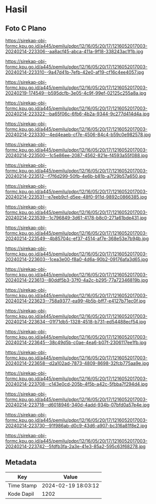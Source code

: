 # Hasil

## Foto C Plano

https://sirekap-obj-formc.kpu.go.id/a445/pemilu/pdpr/12/16/05/20/17/1216052017003-20240214-223306--aa8acf45-abca-411a-9f18-338243ac1f1b.jpg

https://sirekap-obj-formc.kpu.go.id/a445/pemilu/pdpr/12/16/05/20/17/1216052017003-20240214-223310--9a47d41b-7efb-42e0-af19-cf16c4ee4057.jpg

https://sirekap-obj-formc.kpu.go.id/a445/pemilu/pdpr/12/16/05/20/17/1216052017003-20240219-174549--b595dcfb-3e05-4c9f-99ef-02125c255a8a.jpg

https://sirekap-obj-formc.kpu.go.id/a445/pemilu/pdpr/12/16/05/20/17/1216052017003-20240214-223322--ba65f06c-6fb6-4b2a-9344-9c277d414d4a.jpg

https://sirekap-obj-formc.kpu.go.id/a445/pemilu/pdpr/12/16/05/20/17/1216052017003-20240214-223330--4ed4eaeb-cf7e-4506-84c4-b59c0e982578.jpg

https://sirekap-obj-formc.kpu.go.id/a445/pemilu/pdpr/12/16/05/20/17/1216052017003-20240214-223500--1c5e86ee-2087-4562-821e-f4593a55f088.jpg

https://sirekap-obj-formc.kpu.go.id/a445/pemilu/pdpr/12/16/05/20/17/1216052017003-20240214-223512--f7f6d299-50fb-4e6b-b81b-a7f29b57a650.jpg

https://sirekap-obj-formc.kpu.go.id/a445/pemilu/pdpr/12/16/05/20/17/1216052017003-20240214-223531--e7eeb9cf-d5ee-48f0-911d-9892c0866385.jpg

https://sirekap-obj-formc.kpu.go.id/a445/pemilu/pdpr/12/16/05/20/17/1216052017003-20240214-223539--1c796849-3d61-4178-b8c0-271a61bde431.jpg

https://sirekap-obj-formc.kpu.go.id/a445/pemilu/pdpr/12/16/05/20/17/1216052017003-20240214-223549--4b85704c-ef37-4514-af7e-368e53e7b94b.jpg

https://sirekap-obj-formc.kpu.go.id/a445/pemilu/pdpr/12/16/05/20/17/1216052017003-20240214-223603--1cea3e00-f8a0-4d6a-90b2-09176afa3d65.jpg

https://sirekap-obj-formc.kpu.go.id/a445/pemilu/pdpr/12/16/05/20/17/1216052017003-20240214-223613--80ddf5b3-37f0-4a2c-b295-77a72346819b.jpg

https://sirekap-obj-formc.kpu.go.id/a445/pemilu/pdpr/12/16/05/20/17/1216052017003-20240214-223623--758a9377-ea99-4b5b-bff7-e4127b71ec0f.jpg

https://sirekap-obj-formc.kpu.go.id/a445/pemilu/pdpr/12/16/05/20/17/1216052017003-20240214-223634--01f71db5-1328-4518-b731-ed54488ecf54.jpg

https://sirekap-obj-formc.kpu.go.id/a445/pemilu/pdpr/12/16/05/20/17/1216052017003-20240214-223645--38c49d5b-c0ae-4ea6-b07f-2306117ee1fb.jpg

https://sirekap-obj-formc.kpu.go.id/a445/pemilu/pdpr/12/16/05/20/17/1216052017003-20240214-223658--d2a102ad-7873-4809-8698-32fcb775aa9e.jpg

https://sirekap-obj-formc.kpu.go.id/a445/pemilu/pdpr/12/16/05/20/17/1216052017003-20240214-223708--c143e0cd-205b-4f5b-a42c-5fbba7f294d4.jpg

https://sirekap-obj-formc.kpu.go.id/a445/pemilu/pdpr/12/16/05/20/17/1216052017003-20240214-223718--d6018946-340d-4add-934b-07bfd0a57e4e.jpg

https://sirekap-obj-formc.kpu.go.id/a445/pemilu/pdpr/12/16/05/20/17/1216052017003-20240214-223730--91f986ab-d0c9-43d6-a907-bc316a81f8e2.jpg

https://sirekap-obj-formc.kpu.go.id/a445/pemilu/pdpr/12/16/05/20/17/1216052017003-20240214-223742--5fdfb3fa-2a3e-41e3-85a2-595c63f68278.jpg


## Metadata

| Key        | Value               |
| ---------- | ------------------- |
| Time Stamp | 2024-02-19 18:03:12 |
| Kode Dapil | 1202                |




